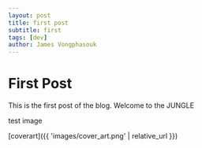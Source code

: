 ```yaml
---
layout: post
title: first post
subtitle: first
tags: [dev]
author: James Vongphasouk
---
```


# First Post

This is the first post of the blog. Welcome to the JUNGLE

test image

[coverart]({{ 'images/cover_art.png' | relative_url }})
